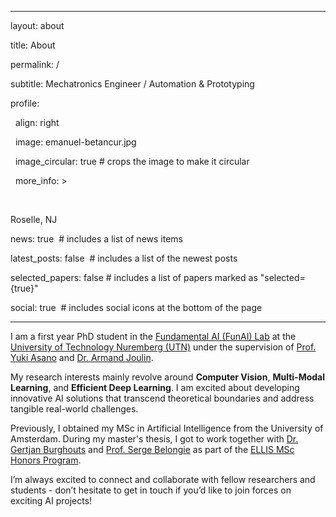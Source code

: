 
---

layout: about

title: About

permalink: /

subtitle: Mechatronics Engineer / Automation & Prototyping



profile:

  align: right

  image: emanuel-betancur.jpg

  image_circular: true # crops the image to make it circular

  more_info: >

    <p>Roselle, NJ</p>



news: true  # includes a list of news items

latest_posts: false  # includes a list of the newest posts

selected_papers: false # includes a list of papers marked as "selected={true}"

social: true  # includes social icons at the bottom of the page

---



I am a first year PhD student in the [Fundamental AI (FunAI) Lab](https://fundamentalailab.github.io/) at the [University of Technology Nuremberg (UTN)](https://www.utn.de) under the supervision of [Prof. Yuki Asano](https://yukimasano.github.io/) and [Dr. Armand Joulin](https://www.linkedin.com/in/armand-joulin-0274254/).

My research interests mainly revolve around **Computer Vision**, **Multi-Modal Learning**, and **Efficient Deep Learning**. I am excited about developing innovative AI solutions that transcend theoretical boundaries and address tangible real-world challenges.



Previously, I obtained my MSc in Artificial Intelligence from the University of Amsterdam. During my master's thesis, I got to work together with [Dr. Gertjan Burghouts](https://gertjanburghouts.github.io/) and [Prof. Serge Belongie](https://sergebelongie.github.io) as part of the [ELLIS MSc Honors Program](https://ivi.fnwi.uva.nl/ellis/funding-opportunities/).



I’m always excited to connect and collaborate with fellow researchers and students - don’t hesitate to get in touch if you’d like to join forces on exciting AI projects!

